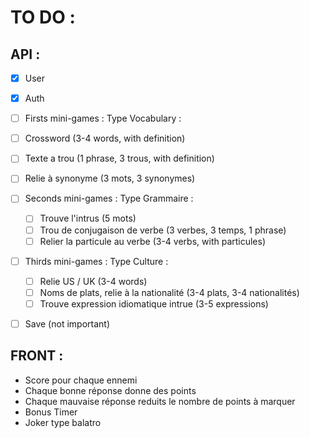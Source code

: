 # TO DO :

## API : 
 - [X] User
 - [X] Auth

 - [ ] Firsts mini-games :
  Type Vocabulary : 
  - [ ] Crossword (3-4 words, with definition)
  - [ ] Texte a trou (1 phrase, 3 trous, with definition)
  - [ ] Relie à synonyme (3 mots, 3 synonymes)

- [ ] Seconds mini-games :
    Type Grammaire :
  - [ ] Trouve l'intrus (5 mots)
  - [ ] Trou de conjugaison de verbe (3 verbes, 3 temps, 1 phrase)
  - [ ] Relier la particule au verbe (3-4 verbs, with particules)

- [ ] Thirds mini-games :
    Type Culture : 
    - [ ] Relie US / UK (3-4 words)
    - [ ] Noms de plats, relie à la nationalité (3-4 plats, 3-4 nationalités)
    - [ ] Trouve expression idiomatique intrue (3-5 expressions)

 - [ ] Save (not important)

 ## FRONT : 
 - Score pour chaque ennemi
 - Chaque bonne réponse donne des points
 - Chaque mauvaise réponse reduits le nombre de points à marquer
 - Bonus Timer
 - Joker type balatro
